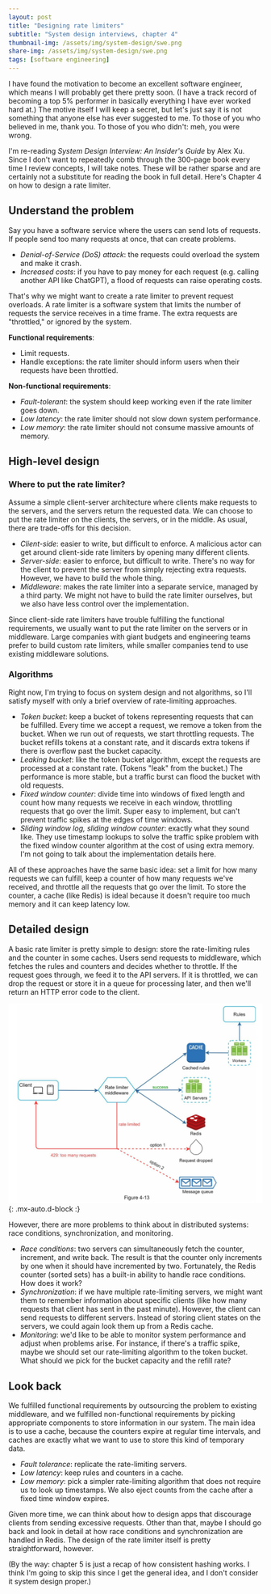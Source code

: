 ```yaml
---
layout: post
title: "Designing rate limiters"
subtitle: "System design interviews, chapter 4"
thumbnail-img: /assets/img/system-design/swe.png
share-img: /assets/img/system-design/swe.png
tags: [software engineering]
---
```

I have found the motivation to become an excellent software engineer, which means I will probably get there pretty soon. (I have a track record of becoming a top 5% performer in basically everything I have ever worked hard at.) The motive itself I will keep a secret, but let's just say it is not something that anyone else has ever suggested to me. To those of you who believed in me, thank you. To those of you who didn't: meh, you were wrong.

I'm re-reading *System Design Interview: An Insider's Guide* by Alex Xu. Since I don't want to repeatedly comb through the 300-page book every time I review concepts, I will take notes. These will be rather sparse and are certainly not a substitute for reading the book in full detail. Here's Chapter 4 on how to design a rate limiter.

## Understand the problem
Say you have a software service where the users can send lots of requests. If people send too many requests at once, that can create problems.
- *Denial-of-Service (DoS) attack*: the requests could overload the system and make it crash.
- *Increased costs*: if you have to pay money for each request (e.g. calling another API like ChatGPT), a flood of requests can raise operating costs.

That's why we might want to create a rate limiter to prevent request overloads. A rate limiter is a software system that limits the number of requests the service receives in a time frame. The extra requests are "throttled," or ignored by the system.

**Functional requirements**:
- Limit requests.
- Handle exceptions: the rate limiter should inform users when their requests have been throttled.

**Non-functional requirements**:
- *Fault-tolerant*: the system should keep working even if the rate limiter goes down.
- *Low latency*: the rate limiter should not slow down system performance.
- *Low memory*: the rate limiter should not consume massive amounts of memory.

## High-level design

### Where to put the rate limiter?
Assume a simple client-server architecture where clients make requests to the servers, and the servers return the requested data. We can choose to put the rate limiter on the clients, the servers, or in the middle. As usual, there are trade-offs for this decision.
- *Client-side*: easier to write, but difficult to enforce. A malicious actor can get around client-side rate limiters by opening many different clients.
- *Server-side*: easier to enforce, but difficult to write. There's no way for the client to prevent the server from simply rejecting extra requests. However, we have to build the whole thing.
- *Middleware*: makes the rate limiter into a separate service, managed by a third party. We might not have to build the rate limiter ourselves, but we also have less control over the implementation.

Since client-side rate limiters have trouble fulfilling the functional requirements, we usually want to put the rate limiter on the servers or in middleware. Large companies with giant budgets and engineering teams prefer to build custom rate limiters, while smaller companies tend to use existing middleware solutions.

### Algorithms
Right now, I'm trying to focus on system design and not algorithms, so I'll satisfy myself with only a brief overview of rate-limiting approaches.
- *Token bucket*: keep a bucket of tokens representing requests that can be fulfilled. Every time we accept a request, we remove a token from the bucket. When we run out of requests, we start throttling requests. The bucket refills tokens at a constant rate, and it discards extra tokens if there is overflow past the bucket capacity.
- *Leaking bucket*: like the token bucket algorithm, except the requests are processed at a constant rate. (Tokens "leak" from the bucket.) The performance is more stable, but a traffic burst can flood the bucket with old requests.
- *Fixed window counter*: divide time into windows of fixed length and count how many requests we receive in each window, throttling requests that go over the limit. Super easy to implement, but can't prevent traffic spikes at the edges of time windows.
- *Sliding window log, sliding window counter*: exactly what they sound like. They use timestamp lookups to solve the traffic spike problem with the fixed window counter algorithm at the cost of using extra memory. I'm not going to talk about the implementation details here.

All of these approaches have the same basic idea: set a limit for how many requests we can fulfill, keep a counter of how many requests we've received, and throttle all the requests that go over the limit. To store the counter, a cache (like Redis) is ideal because it doesn't require too much memory and it can keep latency low.

## Detailed design
A basic rate limiter is pretty simple to design: store the rate-limiting rules and the counter in some caches. Users send requests to middleware, which fetches the rules and counters and decides whether to throttle. If the request goes through, we feed it to the API servers. If it is throttled, we can drop the request or store it in a queue for processing later, and then we'll return an HTTP error code to the client.

![4-13](/assets/img/system-design/4-13.png){: .mx-auto.d-block :}

However, there are more problems to think about in distributed systems: race conditions, synchronization, and monitoring.
- *Race conditions*: two servers can simultaneously fetch the counter, increment, and write back. The result is that the counter only increments by one when it should have incremented by two. Fortunately, the Redis counter (sorted sets) has a built-in ability to handle race conditions. How does it work?
- *Synchronization*: if we have multiple rate-limiting servers, we might want them to remember information about specific clients (like how many requests that client has sent in the past minute). However, the client can send requests to different servers. Instead of storing client states on the servers, we could again look them up from a Redis cache.
- *Monitoring*: we'd like to be able to monitor system performance and adjust when problems arise. For instance, if there's a traffic spike, maybe we should set our rate-limiting algorithm to the token bucket. What should we pick for the bucket capacity and the refill rate?

## Look back

We fulfilled functional requirements by outsourcing the problem to existing middleware, and we fulfilled non-functional requirements by picking appropriate components to store information in our system. The main idea is to use a cache, because the counters expire at regular time intervals, and caches are exactly what we want to use to store this kind of temporary data.
- *Fault tolerance*: replicate the rate-limiting servers.
- *Low latency*: keep rules and counters in a cache.
- *Low memory*: pick a simpler rate-limiting algorithm that does not require us to look up timestamps. We also eject counts from the cache after a fixed time window expires.

Given more time, we can think about how to design apps that discourage clients from sending excessive requests. Other than that, maybe I should go back and look in detail at how race conditions and synchronization are handled in Redis. The design of the rate limiter itself is pretty straightforward, however.

(By the way: chapter 5 is just a recap of how consistent hashing works. I think I'm going to skip this since I get the general idea, and I don't consider it system design proper.)
